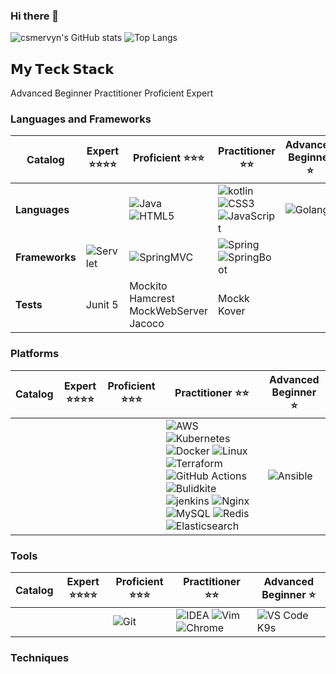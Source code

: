 ### Hi there 👋

<!--
**csmervyn/csmervyn** is a ✨ _special_ ✨ repository because its `README.md` (this file) appears on your GitHub profile.

Here are some ideas to get you started:

- 🔭 I’m currently working on ...
- 🌱 I’m currently learning ...
- 👯 I’m looking to collaborate on ...
- 🤔 I’m looking for help with ...
- 💬 Ask me about ...
- 📫 How to reach me: ...
- 😄 Pronouns: ...
- ⚡ Fun fact: ...
-->

![csmervyn's GitHub stats](https://github-readme-stats.vercel.app/api?username=csmervyn&show_icons=true&theme=tokyonight)
![Top Langs](https://github-readme-stats.vercel.app/api/top-langs/?username=csmervyn&layout=compact&theme=tokyonight)

## 𝗠𝘆 𝗧𝗲𝗰𝗸 𝗦𝘁𝗮𝗰𝗸
Advanced Beginner
Practitioner
Proficient
Expert
### Languages and Frameworks
|  Catalog   | Expert :star::star::star::star:  |  Proficient :star::star::star:   | Practitioner :star::star: |  Advanced Beginner :star:|
|  ----  | ----  | ----  | ----  | ----  |
| **Languages**  |  |![Java](https://img.shields.io/badge/-Java-%23007396?style=flat-square&logo=java&logoColor=ffffff) ![HTML5](https://img.shields.io/badge/-HTML5-%23E44D27?style=flat-square&logo=html5&logoColor=ffffff)  | ![kotlin](https://img.shields.io/badge/-kotlin-%234B275F?style=flat-square&logo=kotlin&logoColor=ffffff) ![CSS3](https://img.shields.io/badge/-CSS3-%231572B6?style=flat-square&logo=css3) ![JavaScript](https://img.shields.io/badge/-JavaScript-%23F7DF1C?style=flat-square&logo=javascript&logoColor=000000&labelColor=%23F7DF1C&color=%23FFCE5A) | ![Golang](https://img.shields.io/badge/-Golang-%2329BEB0?style=flat-square&logo=go&logoColor=ffffff)  | 
| **Frameworks**  | ![Servlet](https://img.shields.io/badge/-Servlet-%23326ce5?style=flat-square&logo=servlet&logoColor=ffffff)  | ![SpringMVC](https://img.shields.io/badge/-SpringMVC-%23FCC624?style=flat-square&logo=springmvc&logoColor=%23ffffff)  | ![Spring](https://img.shields.io/badge/-Spring-%23269539?style=flat-square&logo=spring&logoColor=%23ffffff) ![SpringBoot](https://img.shields.io/badge/-SpringBoot-%232496ED?style=flat-square&logo=springboot&logoColor=ffffff) |   |
| **Tests**  | Junit 5  | Mockito Hamcrest MockWebServer Jacoco  | Mockk Kover   |   |

  
### Platforms
|  Catalog   | Expert :star::star::star::star:  |  Proficient :star::star::star:   | Practitioner :star::star: |  Advanced Beginner :star:|
|  ----  | ----  | ----  | ----  | ----  |
|    |  |  | ![AWS](https://img.shields.io/badge/-AWS-%23232F3E?style=flat-square&logo=amazon-aws&logoColor=ffffff) ![Kubernetes](https://img.shields.io/badge/-Kubernetes-%23326ce5?style=flat-square&logo=kubernetes&logoColor=ffffff) ![Docker](https://img.shields.io/badge/-Docker-%232496ED?style=flat-square&logo=docker&logoColor=ffffff) ![Linux](https://img.shields.io/badge/-Linux-%23FCC624?style=flat-square&logo=linux&logoColor=%23ffffff) ![Terraform](https://img.shields.io/badge/-Terraform-%23623CE4?style=flat-square&logo=terraform&logoColor=ffffff) ![GitHub Actions](https://img.shields.io/badge/-GitHub%20Actions-%232088FF?style=flat-square&logo=github-actions&logoColor=ffffff) ![Bulidkite](https://img.shields.io/badge/-Bulidkite-%23269539?style=flat-square&logo=buildkite&logoColor=ffffff) ![jenkins](https://img.shields.io/badge/-Jenkins-%23FD5750?style=flat-square&logo=jenkins&logoColor=ffffff) ![Nginx](https://img.shields.io/badge/-Nginx-%23269539?style=flat-square&logo=nginx&logoColor=ffffff) ![MySQL](https://img.shields.io/badge/-MySQL-%234479A1?style=flat-square&logo=mysql&logoColor=ffffff) ![Redis](https://img.shields.io/badge/-Redis-%23DC382D?style=flat-square&logo=redis&logoColor=ffffff) ![Elasticsearch](https://img.shields.io/badge/-Elasticsearch-%23005571?style=flat-square&logo=elasticsearch&logoColor=ffffff) | ![Ansible](https://img.shields.io/badge/-Ansible-%23EE0000?style=flat-square&logo=ansible&logoColor=ffffff)  |

### Tools

|  Catalog   | Expert :star::star::star::star:  |  Proficient :star::star::star:   | Practitioner :star::star: |  Advanced Beginner :star:|
|  ----  | ----  | ----  | ----  | ----  |
|    |   | ![Git](https://img.shields.io/badge/-Git-%23F05032?style=flat-square&logo=git&logoColor=%23ffffff)  | ![IDEA](https://img.shields.io/badge/-IDEA-%23000000?style=flat-square&logo=IntelliJ-IDEA&logoColor=%23ffffff) ![Vim](https://img.shields.io/badge/-Vim-%23019733?style=flat-square&logo=vim&logoColor=%23ffffff) ![Chrome](https://img.shields.io/badge/-Chrome-%234285F4?style=flat-square&logo=google-chrome&logoColor=%23ffffff) | ![VS Code](https://img.shields.io/badge/-VSCode-%23007ACC?style=flat-square&logo=visual-studio-code&logoColor=%23ffffff) K9s |


### Techniques
